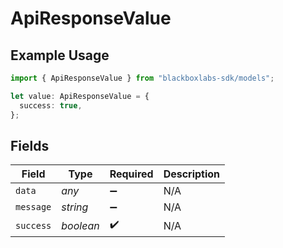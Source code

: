# ApiResponseValue

## Example Usage

```typescript
import { ApiResponseValue } from "blackboxlabs-sdk/models";

let value: ApiResponseValue = {
  success: true,
};
```

## Fields

| Field              | Type               | Required           | Description        |
| ------------------ | ------------------ | ------------------ | ------------------ |
| `data`             | *any*              | :heavy_minus_sign: | N/A                |
| `message`          | *string*           | :heavy_minus_sign: | N/A                |
| `success`          | *boolean*          | :heavy_check_mark: | N/A                |
